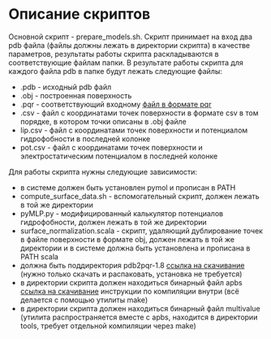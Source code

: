 Описание скриптов
=================

Основной скрипт - prepare_models.sh. Скрипт принимает на вход два pdb файла (файлы должны лежать в директории скрипта) в качестве параметров, результаты
работы скрипта раскладываются в соответствующие файлам папки. В результате работы скрипта для каждого файла pdb в папке будут лежать следующие файлы:

* .pdb - исходный pdb файл
* .obj - построенная поверхность
* .pqr - соответствующий входному [файл в формате pqr](http://www.poissonboltzmann.org/file-formats/biomolecular-structurw/pqr)
* .csv - файл с координатами точек поверхности в формате csv в том порядке, в котором точки описаны в .obj файле
* lip.csv - файл с координатами точек поверхности и потенциалом гидрофобности в последней колонке
* pot.csv - файл с координатами точек поверхности и электростатическим потенциалом в последней колонке

Для работы скрипта нужны следующие зависимости:

* в системе должен быть установлен pymol и прописан в PATH
* compute_surface_data.sh - вспомогательный скрипт, должен лежать в той же директории
* pyMLP.py - модифицированный калькулятор потенциалов гидрофобности, должен лежать в той же директории
* surface_normalization.scala - скрипт, удаляющий дублирование точек в файле поверхности в формате obj, должен лежать в той же директории и в системе должна быть установлена
 и прописана в PATH scala
* должна быть поддиректория pdb2pqr-1.8 [ссылка на скачивание](http://sourceforge.net/projects/pdb2pqr/) (нужно только скачать и распаковать, установка не требуется)
* в директории скрипта должен находиться бинарный файл apbs [ссылка на скачивание](http://sourceforge.net/projects/apbs/) инструкции по компиляции внутри (всё делается с помощью утилиты make)
* в директории скрипта должен находиться бинарный файл multivalue (утилита распространяется вместе с apbs, находится в директории tools, требует отдельной компиляции через make)


